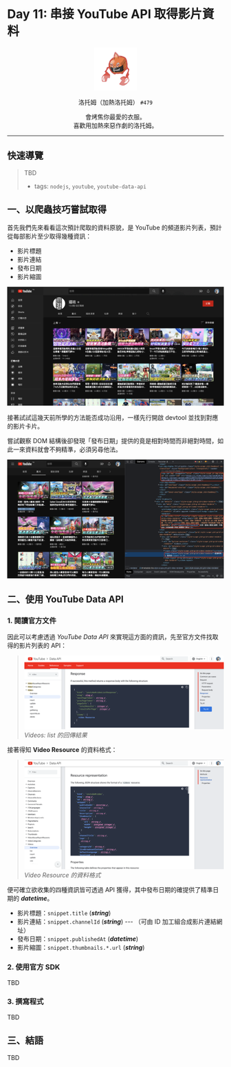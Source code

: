 # Day 11: 串接 YouTube API 取得影片資料

<p align="center">
    <img src="./cover.png" width="100" />
</p>

<p align="center">
    洛托姆（加熱洛托姆） <code>#479</code>
</p>

<p align="center">
    會烤焦你最愛的衣服。<br>喜歡用加熱來惡作劇的洛托姆。
</p>

---

## 快速導覽

> TBD
> * tags: `nodejs`, `youtube`, `youtube-data-api`

## 一、以爬蟲技巧嘗試取得

首先我們先來看看這次預計爬取的資料原貌，是 YouTube 的頻道影片列表，預計從每部影片至少取得幾種資訊：
* 影片標題
* 影片連結
* 發布日期
* 影片縮圖

![](/day%20%23011/youtube-channel.png)

接著試試這幾天前所學的方法能否成功沿用，一樣先行開啟 devtool 並找到對應的影片卡片。

嘗試觀察 DOM 結構後卻發現「發布日期」提供的竟是相對時間而非絕對時間，如此一來資料就會不夠精準，必須另尋他法。

![](/day%20%23011/dom-tree.png)

## 二、使用 YouTube Data API

### 1. 閱讀官方文件

因此可以考慮透過 *YouTube Data API* 來實現這方面的資訊，先至官方文件找取得的影片列表的 API：

> ![](/day%20%23011/youtube-data-api-video-list.png)
> *Videos: list 的回傳結果*

接著得知 **Video Resource** 的資料格式：

> ![](/day%20%23011/youtube-data-api-video-resource.png)
> *Video Resource 的資料格式*

便可確立欲收集的四種資訊皆可透過 API 獲得，其中發布日期的確提供了精準日期的 ***datetime***。

* 影片標題：`snippet.title` (***string***)
* 影片連結：`snippet.channelId` (***string***) --- （可由 ID 加工組合成影片連結網址）
* 發布日期：`snippet.publishedAt` (***datetime***)
* 影片縮圖：`snippet.thumbnails.*.url` (***string***)

### 2. 使用官方 SDK

TBD

### 3. 撰寫程式

TBD

## 三、結語

TBD
